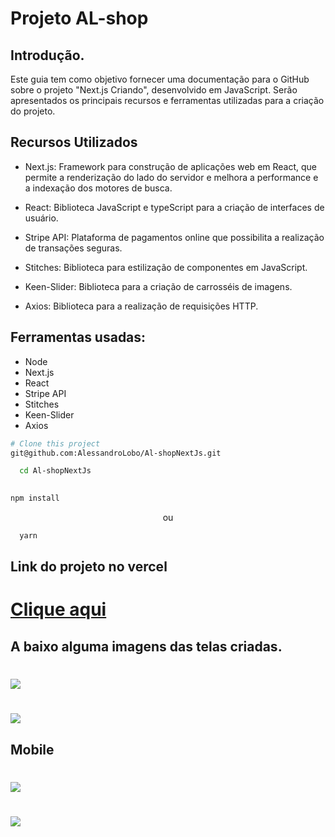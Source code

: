 <h1>Projeto AL-shop</h1>

## Introdução.
Este guia tem como objetivo fornecer uma documentação para o GitHub sobre o projeto "Next.js Criando", desenvolvido em JavaScript. Serão apresentados os principais recursos e ferramentas utilizadas para a criação do projeto.

## Recursos Utilizados
- Next.js: Framework para construção de aplicações web em React, que permite a renderização do lado do servidor e melhora a performance e a indexação dos motores de busca.

- React: Biblioteca JavaScript e typeScript para a criação de interfaces de usuário.

- Stripe API: Plataforma de pagamentos online que possibilita a realização de transações seguras.

- Stitches: Biblioteca para estilização de componentes em JavaScript.

- Keen-Slider: Biblioteca para a criação de carrosséis de imagens.

- Axios: Biblioteca para a realização de requisições HTTP.

## Ferramentas usadas:

- Node
- Next.js
- React
- Stripe API
- Stitches
- Keen-Slider
- Axios

```bash
# Clone this project
git@github.com:AlessandroLobo/Al-shopNextJs.git

```

```bash
  cd Al-shopNextJs
   
``` 
```bash
npm install
```
<p align="center">ou</p>

```bash
  yarn 
```
## Link do projeto no vercel

<h1><a href="https://al-shop-next-js.vercel.app/" target="blank" >Clique aqui</a></h1>

## A baixo alguma imagens das telas criadas.

<h1>
<img src="https://ik.imagekit.io/wzpkkpurh/al-shopNext/Captura_de_tela_20230220_151601.png?ik-sdk-version=javascript-1.4.3&updatedAt=1676920027590">
</h1>
<h1>
<img src="https://ik.imagekit.io/wzpkkpurh/al-shopNext/Captura_de_tela_20230220_151621.png?ik-sdk-version=javascript-1.4.3&updatedAt=1676920028284">
</h1>

## Mobile 

<h1>
<img src="https://ik.imagekit.io/wzpkkpurh/al-shopNext/Captura_de_tela_20230220_151706.png?ik-sdk-version=javascript-1.4.3&updatedAt=1676920025680">
</h1>

<h1>
<img src="https://ik.imagekit.io/wzpkkpurh/al-shopNext/Captura_de_tela_20230220_151642.png?ik-sdk-version=javascript-1.4.3&updatedAt=1676920026687">
</h1>
